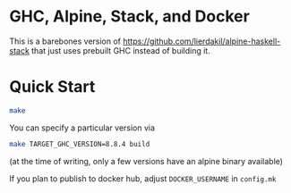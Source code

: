 # GHC, Alpine, Stack, and Docker

This is a barebones version of <https://github.com/lierdakil/alpine-haskell-stack> that just uses prebuilt GHC instead of building it.

# Quick Start

```bash
make
```

You can specify a particular version via

```bash
make TARGET_GHC_VERSION=8.8.4 build
```

(at the time of writing, only a few versions have an alpine binary available)

If you plan to publish to docker hub, adjust `DOCKER_USERNAME` in `config.mk`
